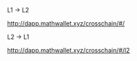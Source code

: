 L1 -> L2

http://dapp.mathwallet.xyz/crosschain/#/

L2 -> L1

http://dapp.mathwallet.xyz/crosschain/#/l2

